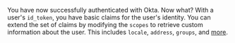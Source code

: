 You have now successfully authenticated with Okta. Now what? With a user's `id_token`, you have basic claims for the user's identity. You can extend the set of claims by modifying the `scopes` to retrieve custom information about the user. This includes `locale`, `address`, `groups`, and [more](https://developer.okta.com/docs/api/openapi/okta-oauth/guides/overview/).
